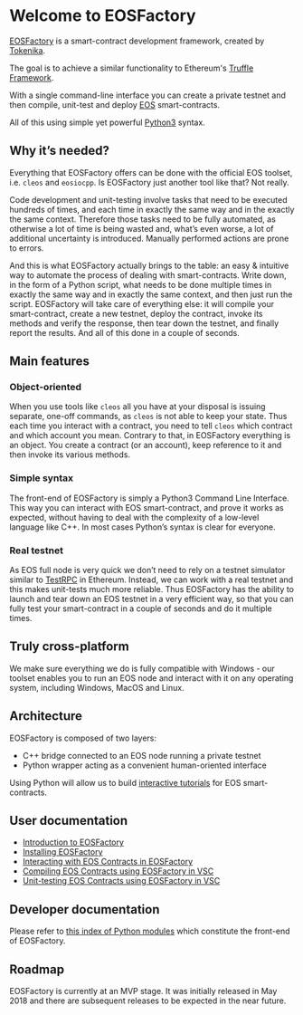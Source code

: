 # Welcome to EOSFactory

[EOSFactory](http://eosfactory.io/) is a smart-contract development framework, created by [Tokenika](https://tokenika.io).

The goal is to achieve a similar functionality to Ethereum's [Truffle Framework](http://truffleframework.com/).

With a single command-line interface you can create a private testnet and then compile, unit-test and deploy [EOS](https://eos.io/) smart-contracts.

All of this using simple yet powerful [Python3](https://www.python.org/) syntax.

## Why it’s needed?

Everything that EOSFactory offers can be done with the official EOS toolset, i.e. `cleos` and `eosiocpp`. Is EOSFactory just another tool like that? Not really.

Code development and unit-testing involve tasks that need to be  executed hundreds of times, and each time in exactly the same way and in  the exactly the same context. Therefore those tasks need to be fully  automated, as otherwise a lot of time is being wasted and, what’s even  worse, a lot of additional uncertainty is introduced. Manually performed  actions are prone to errors.

And this is what EOSFactory actually brings to the table: an easy  & intuitive way to automate the process of dealing with  smart-contracts. Write down, in the form of a Python script, what needs  to be done multiple times in exactly the same way and in exactly the  same context, and then just run the script. EOSFactory will take care of  everything else: it will compile your smart-contract, create a new  testnet, deploy the contract, invoke its methods and verify the  response, then tear down the testnet, and finally report the results.  And all of this done in a couple of seconds.

## Main features

### Object-oriented

When you use tools like `cleos` all you have at your disposal is issuing separate, one-off commands, as `cleos` is not able to keep your state. Thus each time you interact with a contract, you need to tell `cleos`  which contract and which account you mean. Contrary to that, in  EOSFactory everything is an object. You create a contract (or an  account), keep reference to it and then invoke its various methods.

### Simple syntax

The front-end of EOSFactory is simply a Python3 Command Line  Interface. This way you can interact with EOS smart-contract, and prove  it works as expected, without having to deal with the complexity of a  low-level language like C++. In most cases Python’s syntax is clear for  everyone.

### Real testnet

As EOS full node is very quick we don’t need to rely on a testnet simulator similar to [TestRPC](https://github.com/trufflesuite/ganache-cli)  in Ethereum. Instead, we can work with a real testnet and this makes  unit-tests much more reliable. Thus EOSFactory has the ability to launch  and tear down an EOS testnet in a very efficient way, so that you can  fully test your smart-contract in a couple of seconds and do it multiple  times.

## Truly cross-platform

We make sure everything we do is fully compatible with Windows - our toolset enables you to run an EOS node and interact with it on any operating system, including Windows, MacOS and Linux.

## Architecture

EOSFactory is composed of two layers:
- C++ bridge connected to an EOS node running a private testnet
- Python wrapper acting as a convenient human-oriented interface

Using Python will allow us to build [interactive tutorials](http://eosfactory.io/sphinx/build/html/) for EOS smart-contracts.

## User documentation

* [Introduction to EOSFactory](http://eosfactory.io/sphinx/build/html/00.IntroductionToEOSFactory.html)
* [Installing EOSFactory](http://eosfactory.io/sphinx/build/html/01.InstallingEOSFactory.html)
* [Interacting with EOS Contracts in EOSFactory](http://eosfactory.io/sphinx/build/html/02.InteractingWithEOSContractsInEOSFactory.html)
* [Compiling EOS Contracts using EOSFactory in VSC](http://eosfactory.io/sphinx/build/html/03.CompilingEOSContractsUsingEOSFactoryInVSC.html)
* [Unit-testing EOS Contracts using EOSFactory in VSC](http://eosfactory.io/sphinx/build/html/04.UnitTestingEOSContractsUsingEOSFactoryInVSC.html)

## Developer documentation

Please refer to [this index of Python modules](http://eosfactory.io/sphinx/build/html/py-modindex.html) which constitute the front-end of EOSFactory.

## Roadmap

EOSFactory is currently at an MVP stage. It was initially released in May 2018 and there are subsequent releases to be expected in the near future.
